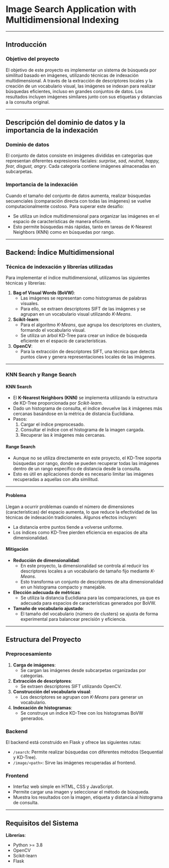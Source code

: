 # Image Search Application with Multidimensional Indexing

---

## **Introducción**

### **Objetivo del proyecto**
El objetivo de este proyecto es implementar un sistema de búsqueda por similitud basado en imágenes, utilizando técnicas de indexación multidimensional. A través de la extracción de descriptores locales y la creación de un vocabulario visual, las imágenes se indexan para realizar búsquedas eficientes, incluso en grandes conjuntos de datos. Los resultados incluyen imágenes similares junto con sus etiquetas y distancias a la consulta original.

---

## **Descripción del dominio de datos y la importancia de la indexación**

### **Dominio de datos**
El conjunto de datos consiste en imágenes divididas en categorías que representan diferentes expresiones faciales: *surprise, sad, neutral, happy, fear, disgust, angry*. Cada categoría contiene imágenes almacenadas en subcarpetas.

### **Importancia de la indexación**
Cuando el tamaño del conjunto de datos aumenta, realizar búsquedas secuenciales (comparación directa con todas las imágenes) se vuelve computacionalmente costoso. Para superar este desafío:
- Se utiliza un índice multidimensional para organizar las imágenes en el espacio de características de manera eficiente.
- Esto permite búsquedas más rápidas, tanto en tareas de K-Nearest Neighbors (KNN) como en búsquedas por rango.

---

## **Backend: Índice Multidimensional**

### **Técnica de indexación y librerías utilizadas**
Para implementar el índice multidimensional, utilizamos las siguientes técnicas y librerías:
1. **Bag of Visual Words (BoVW)**: 
   - Las imágenes se representan como histogramas de palabras visuales.
   - Para ello, se extraen descriptores SIFT de las imágenes y se agrupan en un vocabulario visual utilizando *K-Means*.
2. **Scikit-learn**:
   - Para el algoritmo *K-Means*, que agrupa los descriptores en clusters, formando el vocabulario visual.
   - Se utiliza un árbol KD-Tree para crear un índice de búsqueda eficiente en el espacio de características.
3. **OpenCV**:
   - Para la extracción de descriptores SIFT, una técnica que detecta puntos clave y genera representaciones locales de las imágenes.

---

### **KNN Search y Range Search**
#### **KNN Search**
- El **K-Nearest Neighbors (KNN)** se implementa utilizando la estructura de KD-Tree proporcionada por *Scikit-learn*. 
- Dado un histograma de consulta, el índice devuelve las *k* imágenes más cercanas basándose en la métrica de distancia Euclidiana.
- Pasos:
  1. Cargar el índice preprocesado.
  2. Consultar el índice con el histograma de la imagen cargada.
  3. Recuperar las *k* imágenes más cercanas.

#### **Range Search**
- Aunque no se utiliza directamente en este proyecto, el KD-Tree soporta búsquedas por rango, donde se pueden recuperar todas las imágenes dentro de un rango específico de distancia desde la consulta.
- Esto es útil en aplicaciones donde es necesario limitar las imágenes recuperadas a aquellas con alta similitud.

---

#### **Problema**
Llegan a ocurrir problemas cuando el número de dimensiones (características) del espacio aumenta, lo que reduce la efectividad de las técnicas de indexación tradicionales. Algunos efectos incluyen:
- La distancia entre puntos tiende a volverse uniforme.
- Los índices como KD-Tree pierden eficiencia en espacios de alta dimensionalidad.

#### **Mitigación**
- **Reducción de dimensionalidad**:
  - En este proyecto, la dimensionalidad se controla al reducir los descriptores locales a un vocabulario de tamaño fijo mediante *K-Means*.
  - Esto transforma un conjunto de descriptores de alta dimensionalidad en un histograma compacto y manejable.
- **Elección adecuada de métricas**:
  - Se utiliza la distancia Euclidiana para las comparaciones, ya que es adecuada para espacios de características generados por BoVW.
- **Tamaño de vocabulario ajustado**:
  - El tamaño del vocabulario (número de clusters) se ajusta de forma experimental para balancear precisión y eficiencia.

---

## **Estructura del Proyecto**

### **Preprocesamiento**
1. **Carga de imágenes**:
   - Se cargan las imágenes desde subcarpetas organizadas por categorías.
2. **Extracción de descriptores**:
   - Se extraen descriptores SIFT utilizando OpenCV.
3. **Construcción del vocabulario visual**:
   - Los descriptores se agrupan con *K-Means* para generar un vocabulario.
4. **Indexación de histogramas**:
   - Se construye un índice KD-Tree con los histogramas BoVW generados.

### **Backend**
El backend está construido en Flask y ofrece las siguientes rutas:
- `/search`: Permite realizar búsquedas con diferentes métodos (Sequential y KD-Tree).
- `/image/<path>`: Sirve las imágenes recuperadas al frontend.

### **Frontend**
- Interfaz web simple en HTML, CSS y JavaScript.
- Permite cargar una imagen y seleccionar el método de búsqueda.
- Muestra los resultados con la imagen, etiqueta y distancia al histograma de consulta.

---

## **Requisitos del Sistema**
**Librerías**:
   - Python >= 3.8
   - OpenCV
   - Scikit-learn
   - Flask
